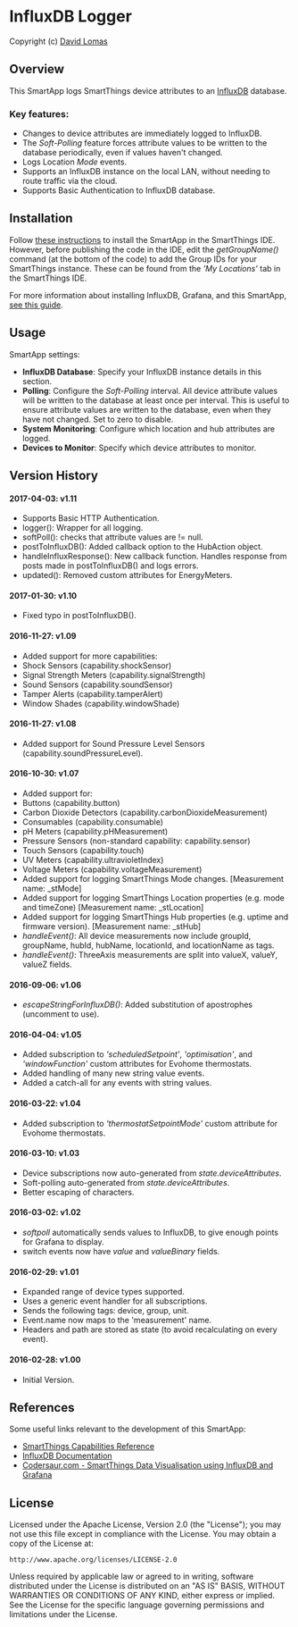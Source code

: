 # InfluxDB Logger

Copyright (c) [David Lomas](https://github.com/codersaur)

## Overview

This SmartApp logs SmartThings device attributes to an [InfluxDB](https://influxdata.com/) database.

### Key features:
* Changes to device attributes are immediately logged to InfluxDB.
* The _Soft-Polling_ feature forces attribute values to be written to the database periodically, even if values haven't changed.
* Logs Location _Mode_ events.
* Supports an InfluxDB instance on the local LAN, without needing to route traffic via the cloud.
* Supports Basic Authentication to InfluxDB database.

## Installation
Follow [these instructions](https://github.com/codersaur/SmartThings#smartapp-installation-procedure) to install the SmartApp in the SmartThings IDE. However, before publishing the code in the IDE, edit the _getGroupName()_ command (at the bottom of the code) to add the Group IDs for your SmartThings instance. These can be found from the _'My Locations'_ tab in the SmartThings IDE.

For more information about installing InfluxDB, Grafana, and this SmartApp, [see this guide](http://codersaur.com/2016/04/smartthings-data-visualisation-using-influxdb-and-grafana/).

## Usage
SmartApp settings:

* **InfluxDB Database**: Specify your InfluxDB instance details in this section.
* **Polling**: Configure the _Soft-Polling_ interval. All device attribute values will be written to the database at least once per interval. This is useful to ensure attribute values are written to the database, even when they have not changed. Set to zero to disable.
* **System Monitoring**: Configure which location and hub attributes are logged.
* **Devices to Monitor**: Specify which device attributes to monitor.

## Version History

#### 2017-04-03: v1.11
 * Supports Basic HTTP Authentication.
 * logger(): Wrapper for all logging.
 * softPoll(): checks that attribute values are != null.
 * postToInfluxDB(): Added callback option to the HubAction object.
 * handleInfluxResponse(): New callback function. Handles response from posts made in postToInfluxDB() and logs errors.
 * updated(): Removed custom attributes for EnergyMeters.
 
#### 2017-01-30: v1.10
 * Fixed typo in postToInfluxDB().

#### 2016-11-27: v1.09
 * Added support for more capabilities:
  * Shock Sensors (capability.shockSensor)
  * Signal Strength Meters (capability.signalStrength)
  * Sound Sensors (capability.soundSensor)
  * Tamper Alerts (capability.tamperAlert)
  * Window Shades (capability.windowShade)

#### 2016-11-27: v1.08
 * Added support for Sound Pressure Level Sensors (capability.soundPressureLevel).

#### 2016-10-30: v1.07
 * Added support for:
  * Buttons (capability.button)
  * Carbon Dioxide Detectors (capability.carbonDioxideMeasurement)
  * Consumables (capability.consumable)
  * pH Meters (capability.pHMeasurement)
  * Pressure Sensors (non-standard capability: capability.sensor)
  * Touch Sensors (capability.touch)
  * UV Meters (capability.ultravioletIndex)
  * Voltage Meters (capability.voltageMeasurement)
 * Added support for logging SmartThings Mode changes. [Measurement name: _stMode]
 * Added support for logging SmartThings Location properties (e.g. mode and timeZone) [Measurement name: _stLocation]
 * Added support for logging SmartThings Hub properties (e.g. uptime and firmware version). [Measurement name: _stHub]
 * _handleEvent()_: All device measurements now include groupId, groupName, hubId, hubName, locationId, and locationName as tags.
 * _handleEvent()_: ThreeAxis measurements are split into valueX, valueY, valueZ fields.

#### 2016-09-06: v1.06
 * _escapeStringForInfluxDB()_: Added substitution of apostrophes (uncomment to use).

#### 2016-04-04: v1.05
 * Added subscription to _'scheduledSetpoint'_, _'optimisation'_, and _'windowFunction'_ custom attributes for Evohome thermostats.
 * Added handling of many new string value events.
 * Added a catch-all for any events with string values.

#### 2016-03-22: v1.04
 * Added subscription to _'thermostatSetpointMode'_ custom attribute for Evohome thermostats.

#### 2016-03-10: v1.03
 * Device subscriptions now auto-generated from _state.deviceAttributes_.
 * Soft-polling auto-generated from _state.deviceAttributes_.
 * Better escaping of characters.

#### 2016-03-02: v1.02
 * _softpoll_ automatically sends values to InfluxDB, to give enough points for Grafana to display.
 * switch events now have _value_ and _valueBinary_ fields.

#### 2016-02-29: v1.01
 * Expanded range of device types supported.
 * Uses a generic event handler for all subscriptions.
 * Sends the following tags: device, group, unit.
 * Event.name now maps to the 'measurement' name.
 * Headers and path are stored as state (to avoid recalculating on every event).

#### 2016-02-28: v1.00
 * Initial Version.

## References
 Some useful links relevant to the development of this SmartApp:
* [SmartThings Capabilities Reference](http://docs.smartthings.com/en/latest/capabilities-reference.html)
* [InfluxDB Documentation](https://docs.influxdata.com/influxdb/)
* [Codersaur.com - SmartThings Data Visualisation using InfluxDB and Grafana](http://codersaur.com/2016/04/smartthings-data-visualisation-using-influxdb-and-grafana/)

## License

Licensed under the Apache License, Version 2.0 (the "License"); you may not use this file except in compliance with the License. You may obtain a copy of the License at:

    http://www.apache.org/licenses/LICENSE-2.0

Unless required by applicable law or agreed to in writing, software distributed under the License is distributed on an "AS IS" BASIS, WITHOUT WARRANTIES OR CONDITIONS OF ANY KIND, either express or implied. See the License for the specific language governing permissions and limitations under the License.
